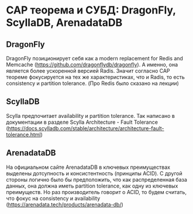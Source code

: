 # CAP теорема и СУБД: DragonFly, ScyllaDB, ArenadataDB

## DragonFly
DragonFly позиционирует себя как а modern replacement for Redis and Memcache (https://github.com/dragonflydb/dragonfly). А именно, она является более ускоренной версией Radis. Значит согласно CAP теореме фокусируется на тех же характеристиках, что и Radis, то есть consistency и partition tolerance. (Про Redis было сказано на лекции)
## ScyllaDB
Scylla предпочитает availability и partition tolerance. Так написано в документации в разделе Scylla Architecture - Fault Tolerance (https://docs.scylladb.com/stable/architecture/architecture-fault-tolerance.html)

## ArenadataDB
На официальном сайте ArenadataDB в ключевых преимуществах выделены дотсупность и консистентность (принципы ACID). С другой стороны логично было бы предположить, что как распределенная база данных, она должна иметь partition tolerance, как одну из ключевых преимуществ. Но раз производитель говорит о ACID, то будем считать, что фокус на consistency и availability (https://arenadata.tech/products/arenadata-db/)
